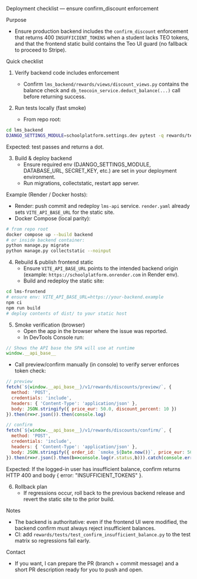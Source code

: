 Deployment checklist — ensure confirm_discount enforcement

Purpose
- Ensure production backend includes the `confirm_discount` enforcement that returns 400 `INSUFFICIENT_TOKENS` when a student lacks TEO tokens, and that the frontend static build contains the Teo UI guard (no fallback to proceed to Stripe).

Quick checklist
1) Verify backend code includes enforcement
   - Confirm `lms_backend/rewards/views/discount_views.py` contains the balance check and `db_teocoin_service.deduct_balance(...)` call before returning success.

2) Run tests locally (fast smoke)
   - From repo root:

```bash
cd lms_backend
DJANGO_SETTINGS_MODULE=schoolplatform.settings.dev pytest -q rewards/tests/test_confirm_insufficient_balance.py
```

Expected: test passes and returns a dot.

3) Build & deploy backend
   - Ensure required env (DJANGO_SETTINGS_MODULE, DATABASE_URL, SECRET_KEY, etc.) are set in your deployment environment.
   - Run migrations, collectstatic, restart app server.

Example (Render / Docker hosts):
- Render: push commit and redeploy `lms-api` service. `render.yaml` already sets `VITE_API_BASE_URL` for the static site.
- Docker Compose (local parity):

```bash
# from repo root
docker compose up --build backend
# or inside backend container:
python manage.py migrate
python manage.py collectstatic --noinput
```

4) Rebuild & publish frontend static
   - Ensure `VITE_API_BASE_URL` points to the intended backend origin (example: `https://schoolplatform.onrender.com` in Render env).
   - Build and redeploy the static site:

```bash
cd lms-frontend
# ensure env: VITE_API_BASE_URL=https://your-backend.example
npm ci
npm run build
# deploy contents of dist/ to your static host
```

5) Smoke verification (browser)
   - Open the app in the browser where the issue was reported.
   - In DevTools Console run:

```js
// Shows the API base the SPA will use at runtime
window.__api_base__
```

   - Call preview/confirm manually (in console) to verify server enforces token check:

```js
// preview
fetch(`${window.__api_base__}/v1/rewards/discounts/preview/`, {
  method: 'POST',
  credentials: 'include',
  headers: { 'Content-Type': 'application/json' },
  body: JSON.stringify({ price_eur: 50.0, discount_percent: 10 })
}).then(r=>r.json()).then(console.log)

// confirm
fetch(`${window.__api_base__}/v1/rewards/discounts/confirm/`, {
  method: 'POST',
  credentials: 'include',
  headers: { 'Content-Type': 'application/json' },
  body: JSON.stringify({ order_id: `smoke_${Date.now()}`, price_eur: 50.0, discount_percent: 10 })
}).then(r=>r.json().then(b=>console.log(r.status,b))).catch(console.error)
```

Expected: If the logged-in user has insufficient balance, confirm returns HTTP 400 and body { error: "INSUFFICIENT_TOKENS" }.

6) Rollback plan
   - If regressions occur, roll back to the previous backend release and revert the static site to the prior build.

Notes
- The backend is authoritative: even if the frontend UI were modified, the backend confirm must always reject insufficient balances.
- CI: add `rewards/tests/test_confirm_insufficient_balance.py` to the test matrix so regressions fail early.

Contact
- If you want, I can prepare the PR (branch + commit message) and a short PR description ready for you to push and open.
